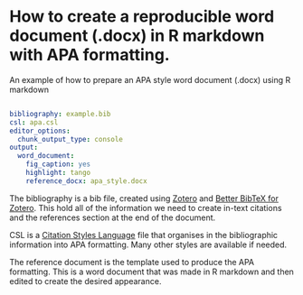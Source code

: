 # How to create a reproducible word document (.docx) in R markdown with APA formatting.

An example of how to prepare an APA style word document (.docx) using R markdown


``` YAML

bibliography: example.bib
csl: apa.csl
editor_options:
  chunk_output_type: console
output:
  word_document:
    fig_caption: yes
    highlight: tango
    reference_docx: apa_style.docx

```

The bibliography is a bib file, created using <a href="https://www.zotero.org/">Zotero</a> and <a href="https://github.com/retorquere/zotero-better-bibtex">Better BibTeX for Zotero</a>. This hold all of the information we need to create in-text citations and the references section at the end of the document.

CSL is a  <a href="https://github.com/citation-style-language/styles">Citation Styles Language</a> file that organises in the bibliographic information into APA formatting. Many other styles are available if needed.

The reference document is the template used to produce the APA formatting. This is a word document that was made in R markdown and then edited to create the desired appearance.
